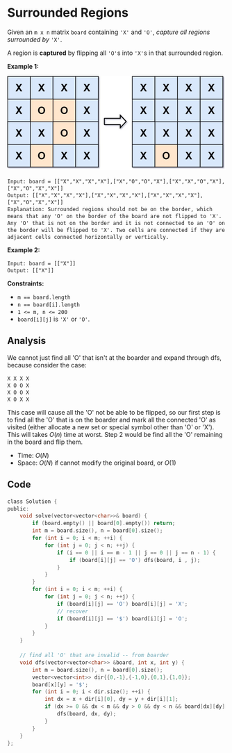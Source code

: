 # Surrounded Regions

Given an `m x n` matrix `board` containing `'X'` and `'O'`, *capture all regions surrounded by* `'X'`.

A region is **captured** by flipping all `'O'`s into `'X'`s in that surrounded region.

 

**Example 1:**

![img](resources/130.jpg)

```
Input: board = [["X","X","X","X"],["X","O","O","X"],["X","X","O","X"],["X","O","X","X"]]
Output: [["X","X","X","X"],["X","X","X","X"],["X","X","X","X"],["X","O","X","X"]]
Explanation: Surrounded regions should not be on the border, which means that any 'O' on the border of the board are not flipped to 'X'. Any 'O' that is not on the border and it is not connected to an 'O' on the border will be flipped to 'X'. Two cells are connected if they are adjacent cells connected horizontally or vertically.
```

**Example 2:**

```
Input: board = [["X"]]
Output: [["X"]]
```

 

**Constraints:**

- `m == board.length`
- `n == board[i].length`
- `1 <= m, n <= 200`
- `board[i][j]` is `'X'` or `'O'`.

## Analysis

We cannot just find all 'O' that isn't at the boarder and expand through dfs, because consider the case:

```
X X X X
X O O X
X O O X
X O X X
```

This case will cause all the 'O' not be able to be flipped, so our first step is to find all the 'O' that is on the boarder and mark all the connected 'O' as visited (either allocate a new set or special symbol other than 'O' or 'X'). This will takes $O(n)$ time at worst. Step 2 would be find all the 'O' remaining in the board and flip them.

* Time: $O(N)$
* Space: $O(N)$ if cannot modify the original board, or $O(1)$

## Code

```c
class Solution {
public:
    void solve(vector<vector<char>>& board) {
        if (board.empty() || board[0].empty()) return;
        int m = board.size(), n = board[0].size();
        for (int i = 0; i < m; ++i) {
            for (int j = 0; j < n; ++j) {
                if (i == 0 || i == m - 1 || j == 0 || j == n - 1) {
                    if (board[i][j] == 'O') dfs(board, i , j);
                }
            }   
        }
        for (int i = 0; i < m; ++i) {
            for (int j = 0; j < n; ++j) {
                if (board[i][j] == 'O') board[i][j] = 'X';
                // recover
                if (board[i][j] == '$') board[i][j] = 'O';
            }
        }
    }
    
    // find all 'O' that are invalid -- from boarder
    void dfs(vector<vector<char>> &board, int x, int y) {
        int m = board.size(), n = board[0].size();
        vector<vector<int>> dir{{0,-1},{-1,0},{0,1},{1,0}};
        board[x][y] = '$';
        for (int i = 0; i < dir.size(); ++i) {
            int dx = x + dir[i][0], dy = y + dir[i][1];
            if (dx >= 0 && dx < m && dy > 0 && dy < n && board[dx][dy] == 'O') {
                dfs(board, dx, dy);
            }
        }
    }
};
```